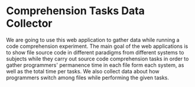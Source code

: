 # Comprehension Tasks Data Collector
We are going to use this web application to gather data while running a code comprehension experiment. The main goal of the web applications is to show file source code in different paradigms from different systems to subjects while they carry out source code comprehension tasks in order to gather programmers' permanence time in each file form each system, as well as the total time per tasks. We also collect data about how programmers switch among files while performing the given tasks.